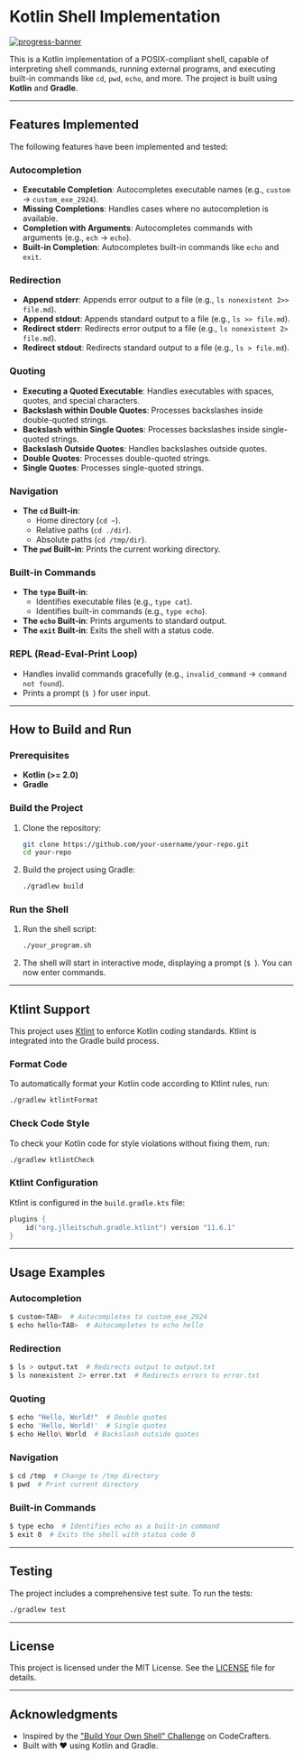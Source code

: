 # Kotlin Shell Implementation

[![progress-banner](https://backend.codecrafters.io/progress/shell/4f30f11f-8d72-4f27-a193-d27fdc499579)](https://app.codecrafters.io/users/codecrafters-bot?r=2qF)

This is a Kotlin implementation of a POSIX-compliant shell, capable of interpreting shell commands, running external programs, and executing built-in commands like `cd`, `pwd`, `echo`, and more. The project is built using **Kotlin** and **Gradle**.

---

## Features Implemented

The following features have been implemented and tested:

### **Autocompletion**
- **Executable Completion**: Autocompletes executable names (e.g., `custom` → `custom_exe_2924`).
- **Missing Completions**: Handles cases where no autocompletion is available.
- **Completion with Arguments**: Autocompletes commands with arguments (e.g., `ech` → `echo`).
- **Built-in Completion**: Autocompletes built-in commands like `echo` and `exit`.

### **Redirection**
- **Append stderr**: Appends error output to a file (e.g., `ls nonexistent 2>> file.md`).
- **Append stdout**: Appends standard output to a file (e.g., `ls >> file.md`).
- **Redirect stderr**: Redirects error output to a file (e.g., `ls nonexistent 2> file.md`).
- **Redirect stdout**: Redirects standard output to a file (e.g., `ls > file.md`).

### **Quoting**
- **Executing a Quoted Executable**: Handles executables with spaces, quotes, and special characters.
- **Backslash within Double Quotes**: Processes backslashes inside double-quoted strings.
- **Backslash within Single Quotes**: Processes backslashes inside single-quoted strings.
- **Backslash Outside Quotes**: Handles backslashes outside quotes.
- **Double Quotes**: Processes double-quoted strings.
- **Single Quotes**: Processes single-quoted strings.

### **Navigation**
- **The `cd` Built-in**:
    - Home directory (`cd ~`).
    - Relative paths (`cd ./dir`).
    - Absolute paths (`cd /tmp/dir`).
- **The `pwd` Built-in**: Prints the current working directory.

### **Built-in Commands**
- **The `type` Built-in**:
    - Identifies executable files (e.g., `type cat`).
    - Identifies built-in commands (e.g., `type echo`).
- **The `echo` Built-in**: Prints arguments to standard output.
- **The `exit` Built-in**: Exits the shell with a status code.

### **REPL (Read-Eval-Print Loop)**
- Handles invalid commands gracefully (e.g., `invalid_command` → `command not found`).
- Prints a prompt (`$ `) for user input.

---

## How to Build and Run

### Prerequisites
- **Kotlin (>= 2.0)**
- **Gradle**

### Build the Project
1. Clone the repository:
   ```bash
   git clone https://github.com/your-username/your-repo.git
   cd your-repo
   ```
2. Build the project using Gradle:
   ```bash
   ./gradlew build
   ```

### Run the Shell
1. Run the shell script:
   ```bash
   ./your_program.sh
   ```
2. The shell will start in interactive mode, displaying a prompt (`$ `). You can now enter commands.

---

## Ktlint Support

This project uses [Ktlint](https://ktlint.github.io/) to enforce Kotlin coding standards. Ktlint is integrated into the Gradle build process.

### Format Code
To automatically format your Kotlin code according to Ktlint rules, run:
```bash
./gradlew ktlintFormat
```

### Check Code Style
To check your Kotlin code for style violations without fixing them, run:
```bash
./gradlew ktlintCheck
```

### Ktlint Configuration
Ktlint is configured in the `build.gradle.kts` file:
```kotlin
plugins {
    id("org.jlleitschuh.gradle.ktlint") version "11.6.1"
}
```

---

## Usage Examples

### Autocompletion
```bash
$ custom<TAB>  # Autocompletes to custom_exe_2924
$ echo hello<TAB>  # Autocompletes to echo hello
```

### Redirection
```bash
$ ls > output.txt  # Redirects output to output.txt
$ ls nonexistent 2> error.txt  # Redirects errors to error.txt
```

### Quoting
```bash
$ echo "Hello, World!"  # Double quotes
$ echo 'Hello, World!'  # Single quotes
$ echo Hello\ World  # Backslash outside quotes
```

### Navigation
```bash
$ cd /tmp  # Change to /tmp directory
$ pwd  # Print current directory
```

### Built-in Commands
```bash
$ type echo  # Identifies echo as a built-in command
$ exit 0  # Exits the shell with status code 0
```

---

## Testing

The project includes a comprehensive test suite. To run the tests:
```bash
./gradlew test
```

---

## License

This project is licensed under the MIT License. See the [LICENSE](LICENSE) file for details.

---

## Acknowledgments

- Inspired by the ["Build Your Own Shell" Challenge](https://app.codecrafters.io/courses/shell/overview) on CodeCrafters.
- Built with ❤️ using Kotlin and Gradle.
